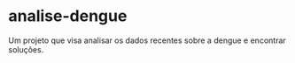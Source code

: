 # analise-dengue
Um projeto que visa analisar os dados recentes sobre a dengue e encontrar soluções.

